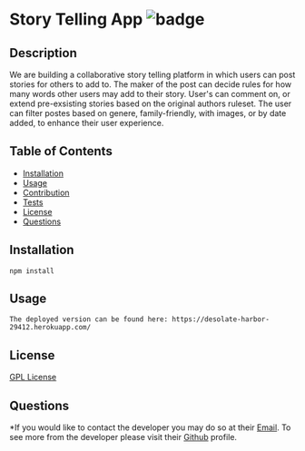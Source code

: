 # Story Telling App ![badge](https://img.shields.io/badge/license-GPL-blue)

## Description 
  We are building a collaborative story telling platform in which users can post stories for others to add to. The maker of the post can decide rules for how many words other users may add to their story. User's can comment on, or extend pre-exsisting stories based on the original authors ruleset. The user can filter postes based on genere, family-friendly, with images, or by date added, to enhance their user experience.

## Table of Contents

* [Installation](#installation)
* [Usage](#usage)
* [Contribution](#contribution)
* [Tests](#tests)
* [License](#license)
* [Questions](#questions)



## Installation

    npm install
  
  

## Usage

    The deployed version can be found here: https://desolate-harbor-29412.herokuapp.com/
  
  





## License
  [GPL License](https://spdx.org/licenses/GPL-3.0-or-later.html)





## Questions

  *If you would like to contact the developer you may do so at their [Email](mailto:ryobia36@gmail.com).
  To see more from the developer please visit their [Github](https://github.com/Ryobia) profile.
